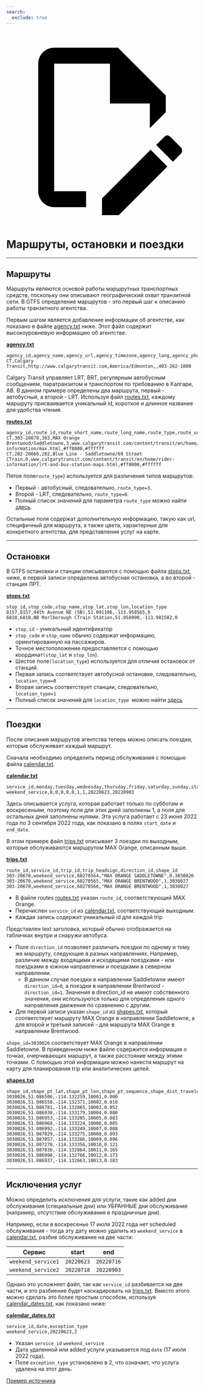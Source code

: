 ```yaml
---
search:
  exclude: true
---
```


<a class="pencil-link" href="https://github.com/MobilityData/gtfs.org/edit/main/docs/schedule/examples/routes-stops-trips.md" title="Edit this page" target="_blank">
    <svg class="pencil" xmlns="http://www.w3.org/2000/svg" viewBox="0 0 24 24"><path d="M10 20H6V4h7v5h5v3.1l2-2V8l-6-6H6c-1.1 0-2 .9-2 2v16c0 1.1.9 2 2 2h4v-2m10.2-7c.1 0 .3.1.4.2l1.3 1.3c.2.2.2.6 0 .8l-1 1-2.1-2.1 1-1c.1-.1.2-.2.4-.2m0 3.9L14.1 23H12v-2.1l6.1-6.1 2.1 2.1Z"></path></svg>
  </a>

# Маршруты, остановки и поездки

<hr/>

## Маршруты

Маршруты являются основой работы маршрутных транспортных средств, поскольку они описывают географический охват транзитной сети. В GTFS определение маршрутов - это первый шаг к описанию работы транзитного агентства.

Первым шагом является добавление информации об агентстве, как показано в файле [agency.txt](../../reference/#agencytxt) ниже. Этот файл содержит высокоуровневую информацию об агентстве.

[**agency.txt**](../../reference/#agencytxt)

    agency_id,agency_name,agency_url,agency_timezone,agency_lang,agency_phone
    CT,Calgary Transit,http://www.calgarytransit.com,America/Edmonton,,403-262-1000

Calgary Transit управляет LRT, BRT, регулярным автобусным сообщением, паратранзитом и транспортом по требованию в Калгари, AB. В данном примере определены два маршрута, первый - автобусный, а второй - LRT. Используя файл [routes.txt](../../reference/#routestxt), каждому маршруту присваивается уникальный id, короткое и длинное название для удобства чтения.

[**routes.txt**](../../reference/#routestxt)

    agency_id,route_id,route_short_name,route_long_name,route_type,route_url,route_color,route_text_color
    CT,303-20670,303,MAX Orange Brentwood/Saddletowne,3,www.calgarytransit.com/content/transit/en/home/rider-information/max.html,#ff8000,#ffffff
    CT,202-20666,202,Blue Line - Saddletowne/69 Street CTrain,0,www.calgarytransit.com/content/transit/en/home/rider-information/lrt-and-bus-station-maps.html,#ff0000,#ffffff

Пятое поле`route_type`) используется для различения типов маршрутов:

- Первый - автобусный, следовательно, `route_type=3`.
- Второй - LRT, следовательно, `route_type=0`.
- Полный список значений для параметра `route_type` можно найти [здесь](../../reference/#routestxt).

Остальные поля содержат дополнительную информацию, такую как url, специфичный для маршрута, а также цвета, характерные для конкретного агентства, для представления услуг на карте.

<hr/>

## Остановки

В GTFS остановки и станции описываются с помощью файла [stops.txt](../../reference/#stopstxt), ниже, в первой записи определена автобусная остановка, а во второй - станция ЛРТ.

[**stops.txt**](../../reference/#stopstxt)

    stop_id,stop_code,stop_name,stop_lat,stop_lon,location_type
    8157,8157,44th Avenue NE (SB),51.091106,-113.958565,0
    6810,6810,NB Marlborough CTrain Station,51.058990,-113.981582,0

- `stop_id` - уникальный идентификатор
- `stop_code` и `stop_name` обычно содержат информацию, ориентированную на пассажиров.
- Точное местоположение предоставляется с помощью координат`(stop_lat` и `stop_lon`).
- Шестое поле`(location_type`) используется для отличия остановок от станций.
- Первая запись соответствует автобусной остановке, следовательно, `location_type=0`
- Вторая запись соответствует станции, следовательно, `location_type=1`
- Полный список значений для ` location_type  `можно найти [здесь](../../reference/stopstxt)

<hr/>

## Поездки

После описания маршрутов агентства теперь можно описать поездки, которые обслуживает каждый маршрут.

Сначала необходимо определить период обслуживания с помощью файла [calendar.txt](../../reference/#calendartxt).

[**calendar.txt**](../../reference/#calendartxt)

    service_id,monday,tuesday,wednesday,thursday,friday,saturday,sunday,start_date,end_date
    weekend_service,0,0,0,0,0,1,1,20220623,20220903

Здесь описывается услуга, которая работает только по субботам и воскресеньям, поэтому поля для этих дней заполнены 1, а поля для остальных дней заполнены нулями. Эта услуга работает с 23 июня 2022 года по 3 сентября 2022 года, как показано в полях `start_date` и `end_date`.

В этом примере файл [trips.txt](../../reference/#tripstxt) описывает 3 поездки по выходным, которые обслуживаются маршрутом MAX Orange, описанным выше.

[**trips.txt**](../../reference/#tripstxt)

    route_id,service_id,trip_id,trip_headsign,direction_id,shape_id
    303-20670,weekend_service,60270564,"MAX ORANGE SADDLETOWNE",0,3030026
    303-20670,weekend_service,60270565,"MAX ORANGE BRENTWOOD",1,3030027
    303-20670,weekend_service,60270566,"MAX ORANGE BRENTWOOD",1,3030027

- В файле routes [routes.txt](../../reference/#routestxt) указан `route_id`, соответствующий MAX Orange.
- Перечислен `service_id` из [calendar.txt](../../reference/#calendartxt), соответствующий выходным.
- Каждая запись содержит уникальный id для каждой trip

Представлен text заголовка, который обычно отображается на табличках внутри и снаружи автобуса.

- Поле `direction_id` позволяет различать поездки по одному и тому же маршруту, следующие в разных направлениях. Например, различие между входящими и исходящими поездками - или поездками в южном направлении и поездками в северном направлении.
  - В данном случае поездки в направлении Saddletowne имеют `direction_id=0`, а поездки в направлении Brentwood - `direction_id=1`. Значения в direction_id не имеют собственного значения, они используются только для определения одного направления движения по сравнению с другим.
- Для первой записи указан `shape_id` из [shapes.txt](../../reference/#shapestxt), который соответствует маршруту MAX Orange в направлении Saddletowne, а для второй и третьей записей - для маршрута MAX Orange в направлении Brentwood.

`shape_id=3030026` соответствует MAX Orange в направлении Saddletowne. В приведенном ниже файле содержится информация о точках, очерчивающих маршрут, а также расстояние между этими точками. С помощью этой информации можно нанести маршрут на карту для планирования trip или аналитических целей.

[**shapes.txt**](../../reference/#shapestxt)

    shape_id,shape_pt_lat,shape_pt_lon,shape_pt_sequence,shape_dist_traveled
    3030026,51.086506,-114.132259,10001,0.000
    3030026,51.086558,-114.132371,10002,0.010
    3030026,51.086781,-114.132865,10003,0.052
    3030026,51.086938,-114.133179,10004,0.080
    3030026,51.086953,-114.133205,10005,0.083
    3030026,51.086968,-114.133224,10006,0.085
    3030026,51.086992,-114.133249,10007,0.088
    3030026,51.087029,-114.133275,10008,0.093
    3030026,51.087057,-114.133286,10009,0.096
    3030026,51.087278,-114.133356,10010,0.121
    3030026,51.087036,-114.132864,10011,0.165
    3030026,51.086990,-114.132766,10012,0.173
    3030026,51.086937,-114.132663,10013,0.183

<hr/>

## Исключения услуг

Можно определить исключения для услуги, такие как added дни обслуживания (специальные дни) или УБРАННЫЕ дни обслуживания (например, отсутствие обслуживания в праздничные дни).

Например, если в воскресенье 17 июля 2022 года нет scheduled обслуживания - тогда эту дату можно удалить из `weekend_service` в [calendar.txt](../../reference/#calendartxt), разбив обслуживание на две части:

| Сервис             | start      | end        |
| ------------------ | ---------- | ---------- |
| `weekend_service1` | `20220623` | `20220716` |
| `weekend_service2` | `20220718` | `20220903` |

Однако это усложняет файл, так как `service_id` разбивается на две части, и это разбиение будет каскадировать на [trips.txt](../../reference/#tripstxt). Вместо этого можно сделать это более простым способом, используя [calendar_dates.txt](../../reference/#calendar_datestxt), как показано ниже:

[**calendar_dates.txt**](../../reference/#calendar_datestxt)

    service_id,date,exception_type
    weekend_service,20220623,2

- Указан `service_id` `weekend_service`
- Дата удаленной или added услуги указывается под `date` (17 июля 2022 года).
- Поле `exception_type` установлено в 2, что означает, что услуга удалена на этот день.

[Пример источника](https://data.calgary.ca/download/npk7-z3bj/application%2Fzip)

